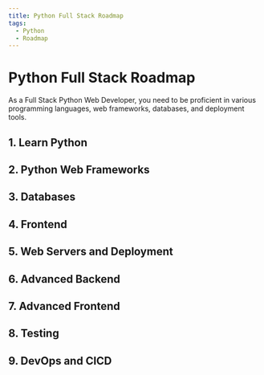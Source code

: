 ```yaml
---
title: Python Full Stack Roadmap
tags:
  - Python
  - Roadmap
---
```


# Python Full Stack Roadmap

As a Full Stack Python Web Developer, you need to be proficient in various programming languages, web frameworks, databases, and deployment tools.

## 1. Learn Python

## 2. Python Web Frameworks

## 3. Databases

## 4. Frontend

## 5. Web Servers and Deployment

## 6. Advanced Backend

## 7. Advanced Frontend

## 8. Testing

## 9. DevOps and CICD